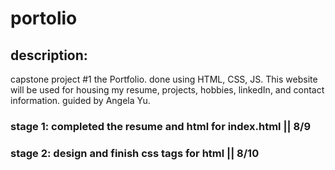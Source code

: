 # portolio
## description:
capstone project #1 the Portfolio. done using HTML, CSS, JS. This website will be used for housing my resume, projects, hobbies, linkedIn, and contact information.
guided by Angela Yu. 
### stage 1: completed the resume and html for index.html || 8/9
### stage 2: design and finish css tags for html || 8/10
